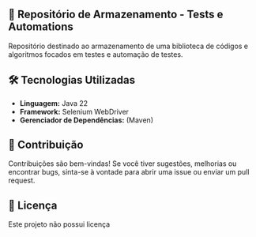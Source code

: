 ## 🚀 Repositório de Armazenamento - Tests e Automations 

Repositório destinado ao armazenamento de uma biblioteca de códigos e algoritmos focados em testes e automação de testes.

## 🛠️ Tecnologias Utilizadas

* **Linguagem:** Java 22
* **Framework:** Selenium WebDriver
* **Gerenciador de Dependências:** (Maven)

## 🤝 Contribuição
Contribuições são bem-vindas! Se você tiver sugestões, melhorias ou encontrar bugs, sinta-se à vontade para abrir uma issue ou enviar um pull request.

## 📄 Licença
Este projeto não possui licença
